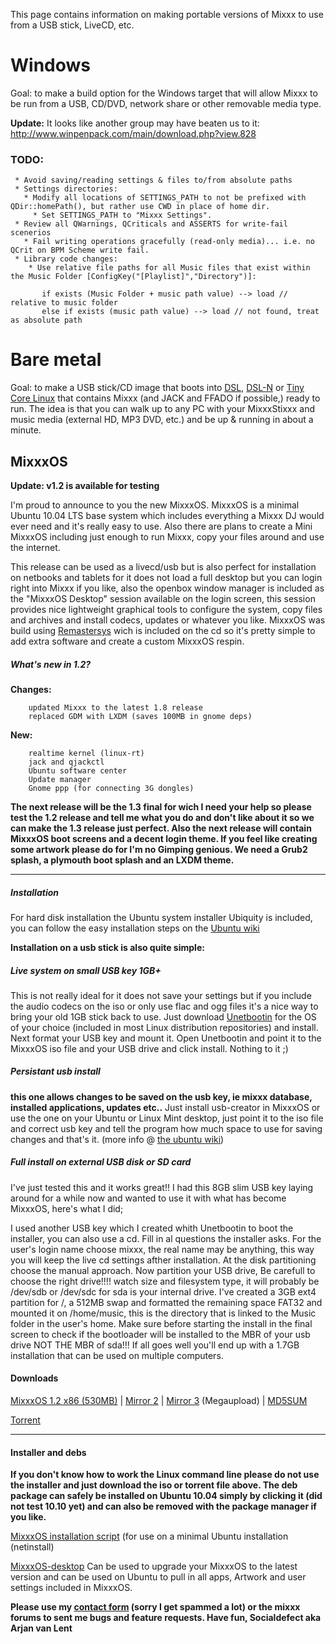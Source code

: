This page contains information on making portable versions of Mixxx to
use from a USB stick, LiveCD, etc.

# Windows

Goal: to make a build option for the Windows target that will allow
Mixxx to be run from a USB, CD/DVD, network share or other removable
media type.

**Update:** It looks like another group may have beaten us to it:
<http://www.winpenpack.com/main/download.php?view.828>

### TODO:

``` 
 * Avoid saving/reading settings & files to/from absolute paths
 * Settings directories:
   * Modify all locations of SETTINGS_PATH to not be prefixed with QDir::homePath(), but rather use CWD in place of home dir.   
     * Set SETTINGS_PATH to "Mixxx Settings".
 * Review all QWarnings, QCriticals and ASSERTS for write-fail scenerios
   * Fail writing operations gracefully (read-only media)... i.e. no QCrit on BPM Scheme write fail.
 * Library code changes:
    * Use relative file paths for all Music files that exist within the Music Folder [ConfigKey("[Playlist]","Directory")]:
```

``` 
       if exists (Music Folder + music path value) --> load // relative to music folder
       else if exists (music path value) --> load // not found, treat as absolute path 
```

# Bare metal

Goal: to make a USB stick/CD image that boots into
[DSL](http://www.damnsmalllinux.org/),
[DSL-N](http://www.damnsmalllinux.org/dsl-n/) or [Tiny Core
Linux](http://tinycorelinux.com/) that contains Mixxx (and JACK and
FFADO if possible,) ready to run. The idea is that you can walk up to
any PC with your MixxxStixxx and music media (external HD, MP3 DVD,
etc.) and be up & running in about a minute.

## MixxxOS

**Update: v1.2 is available for testing**

I'm proud to announce to you the new MixxxOS. MixxxOS is a minimal
Ubuntu 10.04 LTS base system which includes everything a Mixxx DJ would
ever need and it's really easy to use. Also there are plans to create a
Mini MixxxOS including just enough to run Mixxx, copy your files around
and use the internet.

This release can be used as a livecd/usb but is also perfect for
installation on netbooks and tablets for it does not load a full desktop
but you can login right into Mixxx if you like, also the openbox window
manager is included as the "MixxxOS Desktop" session available on the
login screen, this session provides nice lightweight graphical tools to
configure the system, copy files and archives and install codecs,
updates or whatever you like. MixxxOS was build using
[Remastersys](http://www.geekconnection.org/remastersys/) wich is
included on the cd so it's pretty simple to add extra software and
create a custom MixxxOS respin.

##### What's new in 1.2?

**Changes:**

``` 
    updated Mixxx to the latest 1.8 release
    replaced GDM with LXDM (saves 100MB in gnome deps)
```

**New:**

``` 
    realtime kernel (linux-rt)
    jack and qjackctl
    Ubuntu software center
    Update manager
    Gnome ppp (for connecting 3G dongles)
```

**The next release will be the 1.3 final for wich I need your help so
please test the 1.2 release and tell me what you do and don't like about
it so we can make the 1.3 release just perfect. Also the next release
will contain MixxxOS boot screens and a decent login theme. If you feel
like creating some artwork please do for I'm no Gimping genious. We need
a Grub2 splash, a plymouth boot splash and an LXDM theme.**

-----

##### Installation

For hard disk installation the Ubuntu system installer Ubiquity is
included, you can follow the easy installation steps on the [Ubuntu
wiki](https://help.ubuntu.com/community/GraphicalInstall)

**Installation on a usb stick is also quite simple:**

##### Live system on small USB key 1GB+

This is not really ideal for it does not save your settings but if you
include the audio codecs on the iso or only use flac and ogg files it's
a nice way to bring your old 1GB stick back to use. Just download
[Unetbootin](http://unetbootin.sourceforge.net) for the OS of your
choice (included in most Linux distribution repositories) and install.
Next format your USB key and mount it. Open Unetbootin and point it to
the MixxxOS iso file and your USB drive and click install. Nothing to it
;)

##### Persistant usb install

**this one allows changes to be saved on the usb key, ie mixxx database,
installed applications, updates etc..** Just install usb-creator in
MixxxOS or use the one on your Ubuntu or Linux Mint desktop, just point
it to the iso file and correct usb key and tell the program how much
space to use for saving changes and that's it. (more info @ [the ubuntu
wiki](https://wiki.ubuntu.com/usb-creator))

##### Full install on external USB disk or SD card

I've just tested this and it works great\!\! I had this 8GB slim USB key
laying around for a while now and wanted to use it with what has become
MixxxOS, here's what I did;

I used another USB key which I created whith Unetbootin to boot the
installer, you can also use a cd. Fill in al questions the installer
asks. For the user's login name choose mixxx, the real name may be
anything, this way you will keep the live cd settings afther
installation. At the disk partitioning choose the manual approach. Now
partition your USB drive, Be carefull to choose the right drive\!\!\!\!
watch size and filesystem type, it will probably be /dev/sdb or /dev/sdc
for sda is your internal drive. I've created a 3GB ext4 partition for /,
a 512MB swap and formatted the remaining space FAT32 and mounted it on
/home/music, this is the directory that is linked to the Music folder in
the user's home. Make sure before starting the install in the final
screen to check if the bootloader will be installed to the MBR of your
usb drive NOT THE MBR of sda\!\!\! If all goes well you'll end up with a
1.7GB installation that can be used on multiple computers.

#### Downloads

[MixxxOS 1.2 x86
(530MB)](https://spideroak.com/share/JVUXQ6DYJ5JQ/MixxxOS/media/workspace/mixxxOS/MixxxOS-1.2/iso/MixxxOS-1.2.iso)
| [Mirror 2](http://dl.dropbox.com/u/4426037/MixxxOS/MixxxOS-1.2.iso) |
[Mirror 3](http://www.megaupload.com/?d=S8ZCUG25) (Megaupload) |
[MD5SUM](https://spideroak.com/share/JVUXQ6DYJ5JQ/MixxxOS/media/workspace/mixxxOS/MixxxOS-1.2/iso/MixxxOS-1.2.iso.md5)

[Torrent](http://linuxtracker.org/index.php?page=torrent-details&id=5f2ced88cda90a7ae6d0acc4628160446462f4ec)

-----

#### Installer and debs

**If you don't know how to work the Linux command line please do not use
the installer and just download the iso or torrent file above. The deb
package can safely be installed on Ubuntu 10.04 simply by clicking it
(did not test 10.10 yet) and can also be removed with the package
manager if you like.**

[MixxxOS installation
script](https://spideroak.com/share/JVUXQ6DYJ5JQ/MixxxOS/media/workspace/mixxxOS/MixxxOS-1.2/installer/MixxxOS-installer.sh)
(for use on a minimal Ubuntu installation (netinstall)

[MixxxOS-desktop](https://spideroak.com/share/JVUXQ6DYJ5JQ/MixxxOS/media/workspace/mixxxOS/MixxxOS-1.2/packages/MixxxOS-desktop-1.2-lucid.deb)
Can be used to upgrade your MixxxOS to the latest version and can be
used on Ubuntu to pull in all apps, Artwork and user settings included
in MixxxOS.

**Please use my [contact form](http://socialdefect.nl/contact/) (sorry I
get spammed a lot) or the mixxx forums to sent me bugs and feature
requests. Have fun, Socialdefect aka Arjan van Lent**
